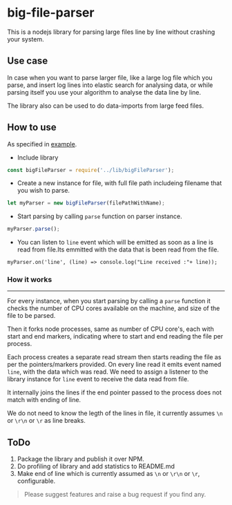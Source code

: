 # big-file-parser
This is a nodejs library for parsing large files line by line without crashing your system. 


## Use case

In case when you want to parse larger file, like a large log file which you parse, and insert log lines into elastic search for analysing data, or while parsing itself you use your algorithm to analyse the data line by line. 

The library also can be used to do data-imports from large feed files. 


## How to use

As specified in [example](https://github.com/bmhaskar/big-file-parser/blob/master/example/parse.js). 

* Include library 

```javascript
const bigFileParser = require('../lib/bigFileParser');
```
* Create a new instance for file, with full file path includeing filename that you wish to parse.

```javascript
let myParser = new bigFileParser(filePathWithName);
```
* Start parsing by calling `parse` function on parser instance. 
```javascript
myParser.parse();
```
* You can listen to `line` event which will be emitted as soon as a line is read from file.Its emmitted with the data that is been read from the file. 
```javscript 
myParser.on('line', (line) => console.log("Line received :"+ line));
```

### How it works 
---
For every instance, when you start parsing by calling a `parse` function it checks the number of CPU cores available on the machine, and size of the file to be parsed.

Then it forks node processes, same as number of CPU core's, each with start and end markers, indicating where to start and end reading the file per process.

Each process creates a separate read stream then starts reading the file as per the pointers/markers provided. On every line read it emits event named `line`, with the data which was read. We need to assign a listener to the library instance for `line` event to receive the data read from file.

It internally joins the lines if the end pointer passed to the process does not match with ending of line. 

We do not need to know the legth of the lines in file, it currently assumes `\n` or `\r\n` or `\r` as line breaks. 


## ToDo
1. Package the library and publish it over NPM. 
2. Do profiling of library and add statistics to README.md
3. Make end of line which is currently assumed as  `\n` or `\r\n` or `\r`, configurable. 


> Please suggest features and raise a bug request if you find any.  
